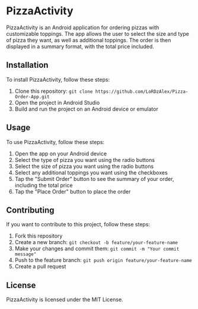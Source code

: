# PizzaActivity

PizzaActivity is an Android application for ordering pizzas with customizable toppings. The app allows the user to select the size and type of pizza they want, as well as additional toppings. The order is then displayed in a summary format, with the total price included.

## Installation

To install PizzaActivity, follow these steps:

1. Clone this repository: `git clone https://github.com/LoRDzAlex/Pizza-Order-App.git`
2. Open the project in Android Studio
3. Build and run the project on an Android device or emulator

## Usage

To use PizzaActivity, follow these steps:

1. Open the app on your Android device
2. Select the type of pizza you want using the radio buttons
3. Select the size of pizza you want using the radio buttons
4. Select any additional toppings you want using the checkboxes
5. Tap the "Submit Order" button to see the summary of your order, including the total price
6. Tap the "Place Order" button to place the order

## Contributing

If you want to contribute to this project, follow these steps:

1. Fork this repository
2. Create a new branch: `git checkout -b feature/your-feature-name`
3. Make your changes and commit them: `git commit -m "Your commit message"`
4. Push to the feature branch: `git push origin feature/your-feature-name`
5. Create a pull request

## License

PizzaActivity is licensed under the MIT License.
